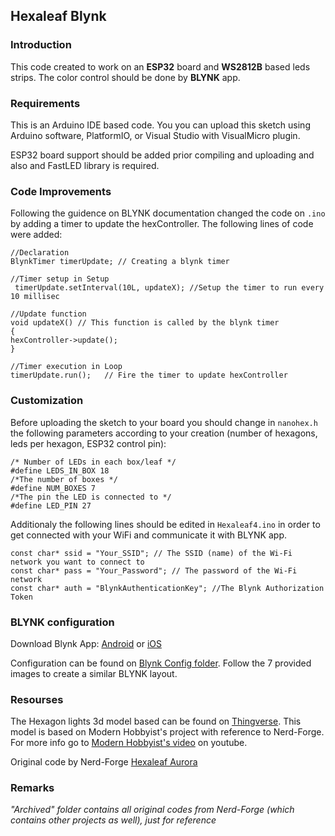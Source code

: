 ## Hexaleaf Blynk 
### Introduction
This code created to work on an **ESP32** board and **WS2812B** based leds strips.
The color control should be done by **BLYNK** app.
### Requirements
This is an Arduino IDE based code. You you can upload this sketch using Arduino software, PlatformIO, or Visual Studio with VisualMicro plugin.<p>
ESP32 board support should be added prior compiling and uploading and also and FastLED library is required.
  
### Code Improvements
Following the guidence on BLYNK documentation changed the code on ```.ino``` by adding a timer to update the hexController.
The following lines of code were added:
  ```
  //Declaration
BlynkTimer timerUpdate; // Creating a blynk timer

//Timer setup in Setup
   timerUpdate.setInterval(10L, updateX); //Setup the timer to run every 10 millisec 
   
//Update function
void updateX() // This function is called by the blynk timer
{
 hexController->update();
}

//Timer execution in Loop
timerUpdate.run();   // Fire the timer to update hexController
  ```
  
### Customization
Before uploading the sketch to your board you should change in ```nanohex.h``` the following parameters according to your creation (number of hexagons, leds per hexagon, ESP32 control pin):
```
/* Number of LEDs in each box/leaf */
#define LEDS_IN_BOX 18
/*The number of boxes */
#define NUM_BOXES 7
/*The pin the LED is connected to */
#define LED_PIN 27
```
Additionaly the following lines should be edited in ```Hexaleaf4.ino``` in order to get connected with your WiFi and communicate it with BLYNK app.
```
const char* ssid = "Your_SSID"; // The SSID (name) of the Wi-Fi network you want to connect to
const char* pass = "Your_Password"; // The password of the Wi-Fi network
const char* auth = "BlynkAuthenticationKey"; //The Blynk Authorization Token
```
### BLYNK configuration
Download Blynk App: [Android](http://j.mp/blynk_Android) or [iOS](http://j.mp/blynk_iOS) <p>
Configuration can be found on [Blynk Config folder](https://github.com/limbo666/Hexaleaf_Blynk/tree/master/Blynk%20Config). Follow the 7 provided images to create a similar BLYNK layout.
  
  
### Resourses
The Hexagon lights 3d model based can be found on [Thingverse](https://www.thingiverse.com/thing:4615531). This model is based on Modern Hobbyist's project with reference to Nerd-Forge. For more info go to [Modern Hobbyist's video](https://www.youtube.com/watch?v=ERK9_q242q4) on youtube.

Original code by Nerd-Forge [Hexaleaf Aurora](https://github.com/hansjny/Natural-Nerd/tree/master/Hexaleaf)

### Remarks
_"Archived" folder contains all original codes from Nerd-Forge (which contains other projects as well), just for reference_

